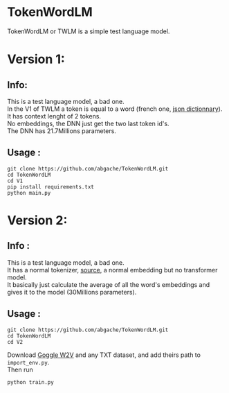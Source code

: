 # TokenWordLM  
TokenWordLM or TWLM is a simple test language model.  
# Version 1:  
## Info:  
This is a test language model, a bad one.  
In the V1 of TWLM a token is equal to a word (french one, [json dictionnary](https://github.com/words/an-array-of-french-words)).  
It has context lenght of 2 tokens.  
No embeddings, the DNN just get the two last token id's.  
The DNN has 21.7Millions parameters.  
## Usage :
```batch
git clone https://github.com/abgache/TokenWordLM.git
cd TokenWordLM
cd V1
pip install requirements.txt
python main.py
```
# Version 2:  
## Info :  
This is a test language model, a bad one.  
It has a normal tokenizer, [source](https://github.com/abgache/tokenizer), a normal embedding but no transformer model.  
It basically just calculate the average of all the word's embeddings and gives it to the model (30Millions parameters). 
## Usage :  
```batch
git clone https://github.com/abgache/TokenWordLM.git
cd TokenWordLM
cd V2
```
Download [Goggle W2V](https://huggingface.co/LoganKilpatrick/GoogleNews-vectors-negative300/blob/main/GoogleNews-vectors-negative300.bin.gz) and any TXT dataset, and add theirs path to ``import_env.py``.  
Then run 
```batch
python train.py
```
